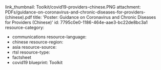 link_thumbnail: Toolkit/covid19-providers-chinese.PNG
attachment: PDFs/guidance-on-coronavirus-and-chronic-diseases-for-providers-(chinese).pdf
title: 'Poster: Guidance on Coronavirus and Chronic Diseases for Providers (Chinese)'
id: 7795c0e0-1186-464e-aae3-bc22de8bc3a1
resource-category:
  - communications
resource-language:
  - chinese
resource-region:
  - asia
resource-source:
  - rtsl
resource-type:
  - factsheet
  - covid19
blueprint: Toolkit
